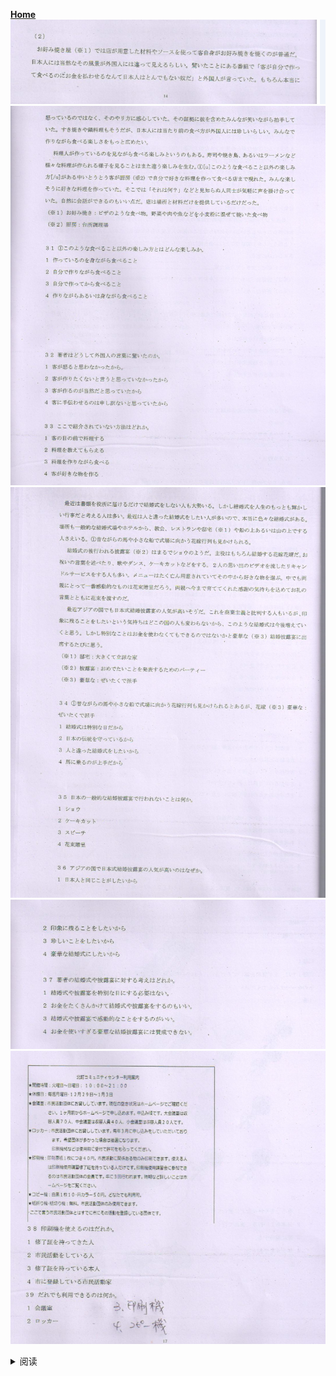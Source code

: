 **[Home](../Menu.md)**
![](src/IMG_5670.png)
![](src/IMG_5671.png)
![](src/IMG_5672.png)
![](src/IMG_5673.png)
![](src/IMG_5674.png)

<details>
<summary>阅读</summary>

（2）
お好み　焼き屋（※1）では　店が　用意した　材料や　ソースを　使って　客　自身が　お好み　焼きを　焼くのが　普通だ。日本人には　当然な　その風景が　外国人には　違って　見える　らしい。驚いた　ことにある　番組で　「客が　自分で　作って　食べるのに　お金を　払わせるなん　て日本人はとん　でも　ない奴だ」と　外国人が　言っていた。もちろん　本当に　怒っているの　ではなく、その　やリ方に　感心していた。その　証拠に　彼を　含めた　みんなが　笑いながら　拍手していた。すき焼きや　鍋料理も　そうだが、日本人には　当たり　前の　食べ方が　外国人には　珍しい　らしい。みんなで　作りながら　食べる　楽しさを　もっと　広めたい。
料理人が　作っているのを　見ながら　食べる　楽しみ　というのもある。寿司や　焼き鳥、あるいは　ラーメンなど　様々な　料理が作られる　様子を　見ることは　また　違う楽しみを　生む。①このような　食べること　以外の　楽しみ方が　ある中いとうとう　客が厨房（＊2）で　自分で　好きな料理を　作って　食べる店まで　現れた。みんな　楽しそうに　好きな料理を　作っていた。そこでは「それは何？」などと　見知らぬ人同士が　気軽に　声を　掛け合っていた。自然に　会話ができる　のもいい点だ。店は　場所と　材料　だけを　提供している　だけだった。

（＊1）お好み焼き：ピザのような　食べ物。野菜や　肉や　魚など　を小麦粉に　混ぜて　焼いた　食べ物
（＊2）厨房：台所調理場

31. ①このような食べること以外の楽しみ方と　は　どんな楽しみか。3
1. 作っているのを身ながら食べること
2. 自分で作りながら食べること
3. 自分で作ってから食べること
4. 作りながらあるいは身ながら食べること

32. 著者は　どうして　外国人の言葉に　驚いたのか。4
1. 客が怒ると思わなかったから。
2. 客が作りたくないと言うと思っていなかったから
3. 客が作るのが当然だと思っていたから
4. 客に手伝わせるのは申し訳ないと思っていたから

33. ここで　紹介されていない　方法は　どれか。2
1. 客の目の前で料理する
2. 料理を教えてもらえる
3. 料理を作りながら食べる
4. 客が好きな物を作る

---

最近は　書類を　役所に　届けるだけで　結婚式をしない人も　大勢いる。しかし　結婚式を　人生の　もっとも　輝かしい　行事だと　考える人は　多い。最近は　人と　違った　結婚式をしたい　人が　多い　ので、本当に　色々な　結婚式が　ある。場所も　一般的な　結婚式場や　ホテルから、教会、レストランや　邸宅（＊1）や　船の上あるいは　山の上で　する人　さえいる。①昔ながらの馬や　小さな船で　式場に　向かう　花嫁行列も　見かけられる。

結婚式の後　行われる　披露宴（＊2）は　まるで　ショウの　ようだ。主役は　もちろん　結婚する　花嫁花婿だ。お祝いの　言葉を　述べたり、歌や　ダンス、ケーキ　カット　などを　する。2人の　思い出の　ビデオを　流したリ　キャンドル　サービスを　する　人も多い。メニュー　はたく　亡ん用意されていて　その　中から　好きな物を　選ぶ。中でも　両親にとって　一番　感動的なものは　花束贈呈だろう。両親へ　今まで　育ててくれた　感謝の気持ちを　込めて　お礼の言葉と　ともに　花束を　渡すのだ。
最近　アジアの国でも　日本式　結婚披露宴の人気　が高い　そうだ。これを　商業主義と　批判する人　もいるが、印象に　残ることを　したい　という気持ちは　どこの　国の人も変わらないから、このような結婚式は今後増えていくと思う。しかし特別なことはお金を使わなくてもできるのではないかと豪華な（＊3）結婚披露宴に出席するたびに思う。
（＊1）邸宅：大きくて立派な家
（＊2）披露宴：おめでたいことを発表するためのパーティー
（＊3）豪華な：ぜいたくで派手

1.  ①昔ながらの馬や小さな船で式場に向かう花嫁行列も見かけられるとあるが、花嫁（＊3）豪華な：ぜいたくで派手2
2. 結婚式は特別な日だから
3. 日本の伝統を守っているから
4. 人と違った結婚式をしたいから
5. 馬に乗るのが上手だから

6.  日本の一般的な結婚披露宴で行われないことは何か。1
7. ショウ
8. ケーキカット
9. スピーチ
10. 花束贈呈

11. アジアの国で日本式結婚披露宴の人気が高いのはなぜか。2
12. 日本人と同じことがしたいから
13. 印象に残ることをしたいから
14. 珍しいことをしたいから
15. 豪華な結婚式にしたいから

16. 著者の結婚式や披露宴に対する考えはどれか。2
1. 結婚式や披露宴を特別な日にする必要はない。
2. お金をたくさんかけて結婚式や披露宴をするのもいい。
3. 結婚式や披露宴で感動的なことをするのがいい。
4. お金を使いすぎる豪華な結婚披露宴には賛成できない。


---

北町コミュニティセンター利用案内
★開館時間：火曜日～日曜日：10:00～21:00
★休館日：毎週月曜日·12月29日～1月3日
★会議室：市民活動団体に　お貸ししています。現在の空き状況は　ホーム　ベージ　で　ご確認　ください。1ヶ月前から　ホームページで　申し込めます。申し込み順です。大会議室は　収容人員　70人、中会議室は　収容人員　40人、小会議室は　収容人員　20人です。
★ロッカー：市民活動団体に　お貸ししています。毎年3月に　申し込みを　していただいて　おります。希望団体が　多かった場合は　抽選に　なります。
印刷機械などは　使用前に　受付で　許可を　もらってください。
★印刷機：印刷原紙一枚に　つき40円。市民活動に　関係ある物のみ印刷できます。使える人は　印刷機　使用講習　修了証を　持っている人　だけ　です。印刷機　使用講習会に　参加できるのは　市展活動団体の　会員です。年に3回　行われます。時期など　詳しいことは　ホームベージを　ご覧ください。
★コピー機：白黒1校10円　カラー50円、どなたでも利用可。
★紙折り機·紙切り機：無料。市民活動団体のみ使用できます。
ここで言う　市民活動団体と　はすでに　市に　その活動を　登録している　団体です。

38. 印刷機を使えるのはだれか。3
1. 修了証を持ってきた人
2. 市民活動をしている人
3. 修了証を持っている本人
4. 市に登録している市民活動家

39. だれでも利用できるのは何か。4
1. 会議室
2. ロッカー
3. 印刷機
4. コピー機

